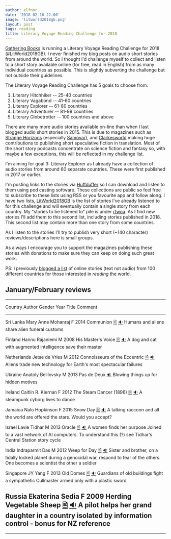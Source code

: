 ```yaml
---
author: elfnor
date: '2018-02-16 22:00'
image: 'litworld2018gb.png'
layout: post
tags: reading
title: Literary Voyage Reading Challenge for 2018
---
```


[Gathering Books](https://gatheringbooks.org/literary-voyage-around-the-world-reading-challenge-2018/) is running a Literary Voyage Reading Challenge for 2018 (\#LitWorld2018GB). I never finished my blog posts on audio short stories from around the world. So I thought I\'d challenge myself to collect and listen to a short story available online (for free, read in English) from as many individual countries as possible. This is slightly subverting the challenge but not outside their guidelines.

The Literary Voyage Reading Challenge has 5 goals to choose from:

1.  Literary Hitchhiker -- 25-40 countries
2.  Literary Vagabond -- 41-60 countries
3.  Literary Explorer -- 61-80 countries
4.  Literary Adventurer -- 81-99 countries
5.  Literary Globetrotter -- 100 countries and above

There are many more audio stories available on-line than when I last blogged audio short stories in 2015. This is due to magazines such as [Strange Horizons](http://strangehorizons.com/) (especially [Samovar](http://samovar.strangehorizons.com/)), and [Clarkesworld](http://clarkesworldmagazine.com/) making huge contributions to publishing short speculative fiction in translation. Most of the short story podcasts concentrate on science fiction and fantasy so, with maybe a few exceptions, this will be reflected in my challenge list.

I\'m aiming for goal 3: Literary Explorer as I already have a collection of audio stories from around 60 separate countries. These were first published in 2017 or earlier.

I\'m posting links to the stories via [Huffduffer](https://huffduffer.com) so I can download and listen to them using pod casting software. These collections are public so feel free to subscribe to these lists using RSS or you favourite app and follow along. I have two lists, [LitWorld2018GB](https://huffduffer.com/tags/litworld2018gb) is the list of stories I\'ve already listened to for this challenge and will eventually contain a single story from each country. My \"stories to be listened to\" pile is under [rtwoa](https://huffduffer.com/elfnor/tags/rtwoa). As I find new stories I\'ll add them to this second list, including stories published in 2018. This second list may contain more than one story from some countries.

As I listen to the stories I\'ll try to publish very short (\~140 character) reviews/descriptions here is small groups.

As always I encourage you to support the magazines publishing these stories with donations to make sure they can keep on doing such great work.

PS: I previously [blogged a list](http://elfnor.com/reading-the-world-100-online-stories.html) of online stories (text not audio) from 100 different countries for those interested in *reading* the world.

## January/February reviews

  ----------------------------------------------------------------------------------------------------------------------------------------------------------------------------------------------------------------------------------------------------------------------------------------------------------------------------------------------------------------------------------------------------------------------------------
  Country       Author               Gender   Year   Title                                                                                                                                                                                                                       Comment
  ------------- -------------------- -------- ------ --------------------------------------------------------------------------------------------------------------------------------------------------------------------------------------------------------------------------- ---------------------------------------------------------------------------------------------------------------------------------------------------
  Sri Lanka     Mary Anne Mohanraj   F        2014   Communion [🖹](http://clarkesworldmagazine.com/audio_06_14b/) [🔉](http://clarkesworldmagazine.com/podpress_trac/web/1071/0/clarkesworld_06_14_mohanraj.mp3)                                                                  Humans and aliens share alien funeral customs

  Finland       Hannu Rajaniemi      M        2008   His Master's Voice [🖹](http://escapepod.org/2009/12/03/ep227-his-masters-voice/) [🔉](http://media.rawvoice.com/escapepod/p/media.libsyn.com/media/escapepod/EP227_HisMastersVoice.mp3)                                      A dog and cat with augmented intelligence save their master

  Netherlands   Jetse de Vries       M        2012   Connoisseurs of the Eccentric [🖹](http://escapepod.org/2012/08/09/ep357-connoisseurs-of-the-eccentric/) [🔉](http://traffic.libsyn.com/escapepod/EP357_ConnoisseursoftheEccentric.mp3)                                       Aliens trade new technology for Earth\'s most spectacular failures

  Ukraine       Anatoly Belilovsky   M        2013   Pas de Deux [🔉](http://toastedcake.com/podcasts/TC139-pas-de-deux.mp3)                                                                                                                                                      Blowing things up for hidden motives

  Ireland       Caitlín R. Kiernan   F        2012   The Steam Dancer (1896) [🖹](http://www.lightspeedmagazine.com/fiction/the-steam-dancer-1896/) [🔉](http://www.podtrac.com/pts/redirect.mp3/lightspeedmagazine.com/podcasts/podcast_the_steam_dancer_caitlin_r_kiernan.mp3)   A steampunk cyborg lives to dance

  Jamaica       Nalo Hopkinson       F        2015   Snow Day [🖹](http://www.drabblecast.org/2015/03/18/drabblecast-352-snow-day/) [🔉](http://media.blubrry.com/drabblecast/p/www.drabblecast.org/wp-content/uploads/2015/03/Drabblecast-352-Snow-Day.mp3)                       A talking raccoon and all the world are offered the stars. Would you accept?

  Israel        Lavie Tidhar         M        2013   Oracle [🖹](http://clarkesworldmagazine.com/tidhar_07_17_reprint/) [🔉](http://clarkesworldmagazine.com/podpress_trac/web/1820/0/clarkesworld_07_17_tidhar.mp3)                                                               A women finds her purpose Joined to a vast network of AI computers. To understand this (?) see Tidhar\'s Central Station story cycle

  India         Indraparmit Das      M        2012   Weep for Day [🖹](http://clarkesworldmagazine.com/das_04_15_reprint/) [🔉](http://clarkesworldmagazine.com/podpress_trac/web/1275/0/clarkesworld_04_15_das.mp3)                                                               Sister and brother, on a tidally locked planet during a genocidal war, respond to fear of the others. One becomes a scientist the other a soldier

  Singapore     JY Yang              F        2013   Old Domes [🖹](http://clarkesworldmagazine.com/yang_10_16_reprint/) [🔉](http://clarkesworldmagazine.com/podpress_trac/web/1639/0/clarkesworld_10_16_yang.mp3)                                                                Guardians of old buildings fight a sympathetic Cullmaster armed only with a plastic sword

  Russia        Ekaterina Sedia      F        2009   Herding Vegetable Sheep [🖹](http://clarkesworldmagazine.com/sedia_03_09/) [🔉](http://clarkesworldmagazine.com/podpress_trac/web/292/0/clarkesworld_03_09_sedia.mp3)                                                         A pilot helps her grand daughter in a country isolated by information control - bonus for NZ reference
  ----------------------------------------------------------------------------------------------------------------------------------------------------------------------------------------------------------------------------------------------------------------------------------------------------------------------------------------------------------------------------------------------------------------------------------

------------------------------------------------------------------------
